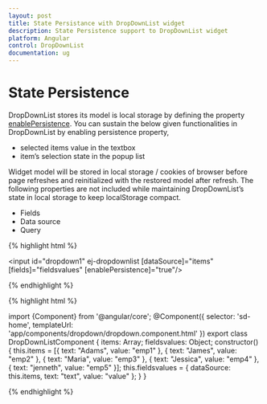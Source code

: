 ```yaml
---
layout: post
title: State Persistance with DropDownList widget
description: State Persistence support to DropDownList widget
platform: Angular
control: DropDownList
documentation: ug
---
```


# State Persistence

DropDownList stores its model is local storage by defining the property [enablePersistence](http://help.syncfusion.com/api/js/ejdropdownlist#members:enablepersistence).
You can sustain the below given functionalities in DropDownList by enabling persistence property,

* selected items value in the textbox 
* item’s selection state in the popup list 

Widget model will be stored in local storage / cookies of browser before page refreshes and reinitialized with the restored model after refresh.
The following properties are not included while maintaining DropDownList’s state in local storage to keep localStorage compact.

* Fields
* Data source
* Query 

{% highlight html %}

<input id="dropdown1" ej-dropdownlist [dataSource]="items" [fields]="fieldsvalues" [enablePersistence]="true"/>

{% endhighlight %}

{% highlight html %}

import {Component} from '@angular/core';
@Component({
selector: 'sd-home',
templateUrl: 'app/components/dropdown/dropdown.component.html'
})
export class DropDownListComponent {
   	items: Array<Object>;
    fieldsvalues: Object;
    constructor() {
        this.items = [{
                text: "Adams",
                value: "emp1"
            }, {
                text: "James",
                value: "emp2"
            }, {
                text: "Maria",
                value: "emp3"
            }, {
                text: "Jessica",
                value: "emp4"
            }, {
                text: "jenneth",
                value: "emp5"
        }];
        this.fieldsvalues = { dataSource: this.items, text: "text", value: "value" };
    }
}

{% endhighlight %}